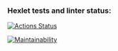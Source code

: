 ### Hexlet tests and linter status:
[![Actions Status](https://github.com/i-pichurov/python-project-49/actions/workflows/hexlet-check.yml/badge.svg)](https://github.com/i-pichurov/python-project-49/actions)

[![Maintainability](https://api.codeclimate.com/v1/badges/cd803b9c7553801c9614/maintainability)](https://codeclimate.com/github/i-pichurov/python-project-49/maintainability)